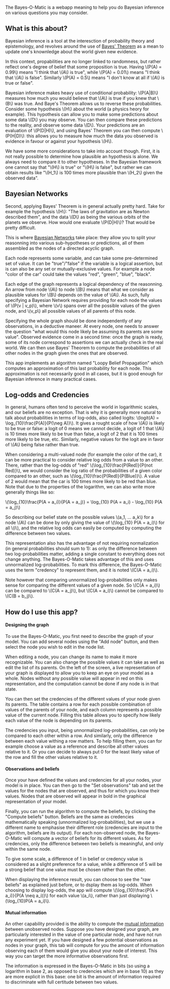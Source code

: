 The Bayes-O-Matic is a webapp meaning to help you do Bayesian inference on
various questions you may consider.

## What is this about?

Bayesian inference is a tool at the interesction of probability theory
and epistemology, and revolves around the use of
[Bayes' Theorem](https://en.wikipedia.org/wiki/Bayes%27_theorem)
as a mean to update one's knownledge about the world given new evidence.

In this context, propabilities are no longer linked to randomness, but
rather reflect one's degree of belief that some proposition is true.
Having \\(P(A) = 0.99\\) means "I think that \\(A\\) is true", while
\\(P(A) = 0.01\\) means "I think that \\(A\\) is false". Similarly
\\(P(A) = 0.5\\) means "I don't know at all if \\(A\\) is true or false".

Bayesian inference makes heavy use of conditional probability: \\(P(A|B)\\)
measures how much you would believe that \\(A\\) is true if you knew that
\\(B\\) was true. And Baye's Theorem allows us to reverse these probabilities.
Consider some hypothesis \\(H\\) about the world (a physics heory for example).
This hypothesis can allow you to make some predictions about some data \\(D\\)
you may observe. You can then compare these predictions to the
reality, and observe some data \\(D\\). Your predictions are an evaluation of
\\(P(D|H)\\), and using Bayes' Theorem you can then compute \\(P(H|D)\\): this allows
you to measure how much the data you observed is evidence in favour or
against your hypothesis \\(H\\).

We have some more considerations to take into account though. First, it
is not really possible to determine how plausible an hypothesis is alone.
We always need to compare it to other hypotheses. In the Bayesian framework
one cannot say that "\\(H\\) is true" or "\\(H\\) is false", but rather we can obtain
results like "\\(H_1\\) is 100 times more plausible than \\(H_2\\) given the
observed data".

## Bayesian Networks

Second, applying Bayes' Theorem is in general actually pretty hard. Take
for example the hypothesis \\(H\\): "The laws of gravitation are as Newton
described them", and the data \\(D\\) as being the various orbits of the planets
we observe. How would one evaluate \\(P(D|H)\\)? That would be pretty difficult.

This is where
[Bayesian Networks](https://en.wikipedia.org/wiki/Bayesian_network) take place:
they allow you to split your reasonning into various sub-hypotheses or predictions,
all of them assembled as the nodes of a directed acyclic graph.

Each node represents some variable, and can take some pre-determined set of value.
It can be "true"/"false" if the variable is a logical assertion, but is can also be
any set or mutually-exclusive values. For example a node "color of the car" could
take the values "red", "green", "blue", "black".

Each edge of the graph represents a logical dependency of the reasonning. An
arrow from node \\(A\\) to node \\(B\\) means that what we consider as plausible values
for \\(B\\) depends on the value of \\(A\\). As such, fully specifying a Bayesian Network
requires providing for each node the values of \\(P(v | v_p)\\), where \\(v\\) spans over
all the possible values of the given node, and \\(v_p\\) all possible values of all
parents of this node.

Specifying the whole graph should be done independently of any observations,
in a deductive maneer. At every node, one needs to answer the question "what would
this node likely be assuming its parents are some value". Observed evidence come
in a second time: once the graph is ready, some of its node correspond to assertions
we can actually check in the real world. We can then use Bayes' Theorem to compute
the probabilities of all other nodes in the graph given the ones that are observed.

This app implements an algorithm named "Loopy Belief Propagation" which computes
an approximation of this last probability for each node. This approximation is not
necessarily good in all cases, but it is good enough for Bayesian inference in many
practical cases.

## Log-odds and Credencies

In general, humans often tend to perceive the world in logarithmic scales, and
our beliefs are no exception. That is why it is generally more natural to talk
about probabilities in terms of log-odds, also called logits:
\\(logit(A) = \log_{10}\frac{P(A)}{P(\neg A)}\\). It gives a rought scale of how
\\(A\\) is likely to be true or false: a logit of 0 means we cannot decide, a logit
of 1 that \\(A\\) is 10 times more likely to be true than false, a logit of 2 that it is
100 times more likely to be true, etc. Similarly, negative values for the logit are
in favor of \\(A\\) being false rather than true.

When considering a multi-valued node (for example the color of the car), it can be
more practical to consider relative log odds from a value to an other. There, rather
than the log-odds of "red" \\(\log_{10}\frac{P(Red)}{P(not Red)}\\), we would consider the
log ratio of the probabilities of a given color compared to an other, such as
\\(\log_{10}\frac{P(Red)}{P(Blue)}\\). A value of 2 would mean that the car is 100 times
more likely to be red than blue. Note that due to the properties of the logarithm, we
can also write more generally things like so:

\\(\log_{10}\frac{P(A = a_i)}{P(A = a_j)} = \log_{10} P(A = a_i) - \log_{10} P(A = a_j)\\)

So describing our belief state on the possible values \\(a_1, ... a_k\\) for a node \\(A\\)
can be done by only giving the value of \\(\log_{10} P(A = a_i)\\) for all \\(i\\), and the
relative log odds can easily be computed by computing the difference between two values.

This representation also has the advantage of not requiring normalization (in general
probabilities should sum to 1): as only the difference between two log-probabilities
matter, adding a single constant to everything does not change anything. The
Bayes-O-Matic takes advantage of this and uses unnormalized log-probabilities. To
mark this difference, the Bayes-O-Matic uses the term "credency" to represent them,
and it is noted \\(C(A = a_i)\\).

Note however that comparing unnormalized log-probabilities only makes sense for comparing
the different values of a given node. So \\(C(A = a_i)\\) can be compared to \\(C(A = a_j)\\),
but \\(C(A = a_i)\\) cannot be compared to \\(C(B = b_j)\\).

## How do I use this app?

#### Designing the graph

To use the Bayes-O-Matic, you first need to describe the graph of your model. You
can add several nodes using the "Add node" button, and then select the node you
wish to edit in the node list.

When editing a node, you can change its name to make it more recognizable. You
can also change the possible values it can take as well as edit the list of its
parents. On the left of the screen, a live representation of your graph is displayed
to allow you to keep an eye on your model as a whole. Nodes without any possible value
will appear in red on this representation, and the computation cannot be done if any
node is in that state.

You can then set the credencies of the different values of your node given its parents.
The table contains a row for each possible combination of values of the parents of
your node, and each column represents a possible value of the current node. Filling
this table allows you to specify how likely each value of the node is depending on
its parents.

The credencies you input, being unnormalized log-probabilities, can only
be compared to each other within a row. And similarly, only the difference between each
value withing a row matters. To help filling them, you can for example choose a value
as a reference and describe all other values relative to it. Or you can decide to always
put 0 for the least likely value of the row and fill the other values relative to it.

#### Observations and beliefs

Once your have defined the values and credencies for all your nodes, your model is
in place. You can then go to the "Set observations" tab and set the values for the
nodes that are observed, and thus for which you know their values. Nodes that are
observed will appear in bold in the graphical representation of your model.

Finally, you can run the algorithm to compute the beliefs, by clicking the
"Compute beliefs" button. Beliefs are the same as credencies mathematically
speaking (unnormalized log-probabilities), but we use a different name to
emphasise their different role (credencies are input to the algorithm, beliefs are
its output). For each non-observed node, the Bayes-O-Matic will compute a vector
of beliefs for its different values. As for credencies, only the difference between
two beliefs is meaningful, and only within the same node.

To give some scale, a difference of 1 in belief or credency value is considered as
a slight preference for a value, while a difference of 5 will be a strong belief
that one value must be chosen rather than the other.

When displaying the inference result, you can choose to see the "raw beliefs" as
explained just before, or to dsplay them as log-odds. When choosing to display
log-odds, the app will compute \\(\log_{10}\frac{P(A = a_i)}{P(A \neq a_i)}\\) for
each value \\(a_i\\), rather than just displaying \\(\log_{10}P(A = a_i)\\).

#### Mutual information

An other capability provided is the ability to compute the
[mutual information](https://en.wikipedia.org/wiki/Mutual_information) between
unobserved nodes. Suppose you have designed your graph, are particularly interested
in the value of one particular node, and have not run any experiment yet. If you have
designed a few potential observations as nodes in your graph, this tab will compute
for you the amount of information observing each of them would give you about your node
of interest. This way you can target the more informative observations first.

The information is expressed in the Bayes-O-Matic in bits (so using a logarithm in base 2,
as opposed to credencies which are in base 10) as they are more explicit in this base:
one bit is the amount of information required to discriminate with full certitude between
two values.